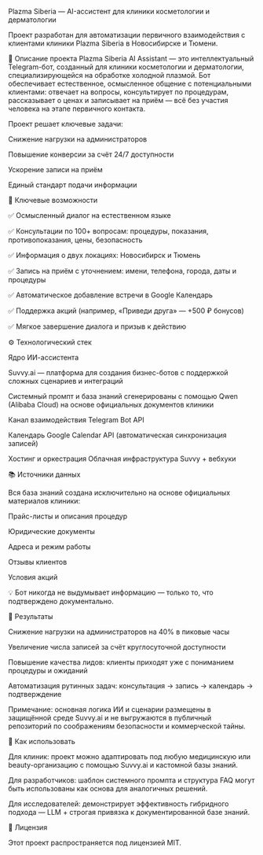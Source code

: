 Plazma Siberia — AI-ассистент для клиники косметологии и дерматологии

Проект разработан для автоматизации первичного взаимодействия с клиентами клиники Plazma Siberia в Новосибирске и Тюмени.

📌 Описание проекта
Plazma Siberia AI Assistant — это интеллектуальный Telegram-бот, созданный для клиники косметологии и дерматологии, специализирующейся на обработке холодной плазмой. Бот обеспечивает естественное, осмысленное общение с потенциальными клиентами: отвечает на вопросы, консультирует по процедурам, рассказывает о ценах и записывает на приём — всё без участия человека на этапе первичного контакта.

Проект решает ключевые задачи:

Снижение нагрузки на администраторов

Повышение конверсии за счёт 24/7 доступности

Ускорение записи на приём

Единый стандарт подачи информации

🧠 Ключевые возможности

✅ Осмысленный диалог на естественном языке

✅ Консультации по 100+ вопросам: процедуры, показания, противопоказания, цены, безопасность

✅ Информация о двух локациях: Новосибирск и Тюмень

✅ Запись на приём с уточнением: имени, телефона, города, даты и процедуры

✅ Автоматическое добавление встречи в Google Календарь

✅ Поддержка акций (например, «Приведи друга» — +500 ₽ бонусов)

✅ Мягкое завершение диалога и призыв к действию

⚙️ Технологический стек

Ядро ИИ-ассистента

Suvvy.ai — платформа для создания бизнес-ботов с поддержкой сложных сценариев и интеграций

Системный промпт и база знаний сгенерированы с помощью Qwen (Alibaba Cloud) на основе официальных документов клиники

Канал взаимодействия Telegram Bot API

Календарь Google Calendar API (автоматическая синхронизация записей)

Хостинг и оркестрация Облачная инфраструктура Suvvy + вебхуки

📚 Источники данных

Вся база знаний создана исключительно на основе официальных материалов клиники:

Прайс-листы и описания процедур

Юридические документы 

Адреса и режим работы

Отзывы клиентов

Условия акций

💡 Бот никогда не выдумывает информацию — только то, что подтверждено документально. 

🎯 Результаты

Снижение нагрузки на администраторов на 40% в пиковые часы

Увеличение числа записей за счёт круглосуточной доступности

Повышение качества лидов: клиенты приходят уже с пониманием процедуры и ожиданий

Автоматизация рутинных задач: консультация → запись → календарь → подтверждение

Примечание: основная логика ИИ и сценарии размещены в защищённой среде Suvvy.ai и не выгружаются в публичный репозиторий по соображениям безопасности и коммерческой тайны. 

🤝 Как использовать

Для клиник: проект можно адаптировать под любую медицинскую или beauty-организацию с помощью Suvvy.ai и кастомной базы знаний.

Для разработчиков: шаблон системного промпта и структура FAQ могут быть использованы как основа для аналогичных решений.

Для исследователей: демонстрирует эффективность гибридного подхода — LLM + строгая привязка к документированной базе знаний.

📄 Лицензия

Этот проект распространяется под лицензией MIT.
